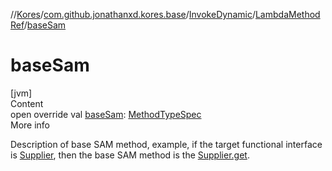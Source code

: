 //[Kores](../../../index.md)/[com.github.jonathanxd.kores.base](../../index.md)/[InvokeDynamic](../index.md)/[LambdaMethodRef](index.md)/[baseSam](base-sam.md)



# baseSam  
[jvm]  
Content  
open override val [baseSam](base-sam.md): [MethodTypeSpec](../../../com.github.jonathanxd.kores.common/-method-type-spec/index.md)  
More info  


Description of base SAM method, example, if the target functional interface is [Supplier](https://docs.oracle.com/javase/8/docs/api/java/util/function/Supplier.html), then the base SAM method is the [Supplier.get](https://docs.oracle.com/javase/8/docs/api/java/util/function/Supplier.html#get--).

  



